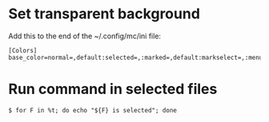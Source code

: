 # Set transparent background
Add this to the end of the ~/.config/mc/ini file:
```text
[Colors]
base_color=normal=,default:selected=,:marked=,default:markselect=,:menu=,:menuhot=,:menusel=,:menuhotsel=,:dnormal=,:dfocus=,:dhotnormal=,:dhotfocus=,:input=,:reverse=,:executable=,default:directory=,default:link=,default:device=,default:special=,:core=,:helpnormal=,:helplink=,:helpslink=,:editnormal=,default:
```

# Run command in selected files
```shell
$ for F in %t; do echo "${F} is selected"; done
```
